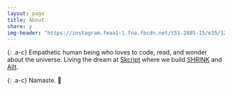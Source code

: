 ```yaml
---
layout: page
title: About
share: y
img-header: "https://instagram.fmaa1-1.fna.fbcdn.net/t51.2885-15/e35/12407254_1124989667545702_1568817258_n.jpg?ig_cache_key=MTE1OTgwNTYzOTY3OTk4MjgyNg%3D%3D.2"
---
```

<!-- ![image-title-here](/path/to/image.jpg){:class="img-responsive"} -->

{: .a-c}
Empathetic human being who loves to code, read, and wonder about the universe.
Living the dream at [Skcript](https://www.skcript.com) where we build
[SHRINK](https://www.skcript.com/shrink) and [Allt](https://allt.in).

{: .a-c}
Namaste. 🙏
